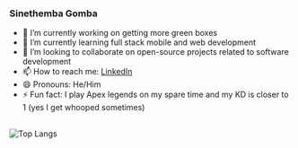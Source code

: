 
### Sinethemba Gomba
- 🔭 I’m currently working on getting more green boxes
- 🌱 I’m currently learning full stack mobile and web development
- 👯 I’m looking to collaborate on open-source projects related to software development
- 📫 How to reach me: [LinkedIn](https://www.linkedin.com/in/sinethemba-gomba-747bb11a1/)
- 😄 Pronouns: He/Him
- ⚡ Fun fact: I play Apex legends on my spare time and my KD is closer to 1 (yes I get whooped sometimes)
##

  
  
![Top Langs](https://github-readme-stats.vercel.app/api/top-langs/?username=Sne225&layout=compact)


